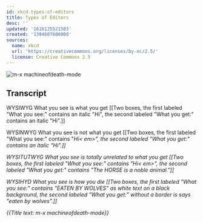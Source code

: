 ```yaml
---
id: xkcd.types-of-editors
title: Types of Editors
desc: ''
updated: '1616125521503'
created: '1394607600000'
sources:
  name: xkcd
  url: 'https://creativecommons.org/licenses/by-nc/2.5/'
  license: Creative Commons 2.5
---
```

![m-x machineofdeath-mode](https://imgs.xkcd.com/comics/types_of_editors.png)

## Transcript
WYSIWYG
What you see is what you get
[[Two boxes, the first labeled "What you see:" contains an italic "Hi", the second labeled "What you get:" contains an italic "Hi".]]

WYSINWYG
What you see is not what you get
[[Two boxes, the first labeled "What you see:" contains "<em>Hi<
em>", the second labeled "What you get:" contains an italic "Hi".]]

WYSITUTWYG
What you see is totally unrelated to what you get
[[Two boxes, the first labeled "What you see:" contains "<em>Hi<
em>", the second labeled "What you get:" contains "The HORSE is a noble animal."]]

WYSIHYD
What you see is how you die
[[Two boxes, the first labeled "What you see:" contains "EATEN BY WOLVES" as white text on a black background, the second labeled "What you get:" without a border is says "eaten by wolves".]]


{{Title text: m-x machineofdeath-mode}}
